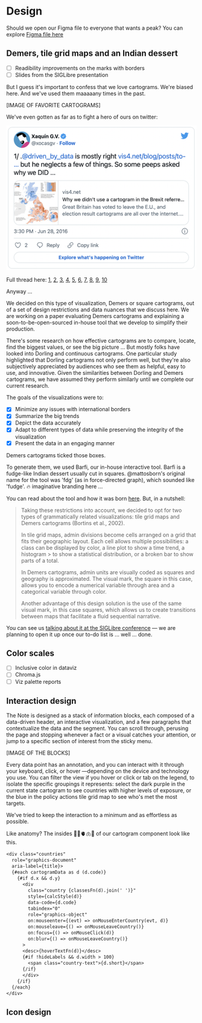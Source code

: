 # Design
Should we open our Figma file to everyone that wants a peak? You can explore [Figma file here](https://www.figma.com/file/majnnQyQupv1DO3rtgAtJP/UNEP-Air-Pollution-Action-Note?node-id=0%3A1)


## Demers, tile grid maps and an Indian dessert
- [ ] Readibility improvements on the marks with borders
- [ ] Slides from the SIGLibre presentation

But I guess it's important to confess that we love cartograms. We're biased here. And we've used them maaaaany times in the past.

[IMAGE OF FAVORITE CARTOGRAMS]

We've even gotten as far as to fight a hero of ours on twitter:

<img alt="@xocasgv quixotically defending cartograms on Twitter" src="https://raw.githubusercontent.com/UNEP/air-pollution-action-note/9743f3e22c811b98b14e699a0e0058d8ab6cab21/design/tweet_carto.png?token=GHSAT0AAAAAABUM6L3QFE3VZS3Q7SJKIPUEYWQA3TA" width=540>

Full thread here: [1](https://twitter.com/xocasgv/status/747784201412370432), [2](https://twitter.com/xocasgv/status/747784391909269506), [3](https://twitter.com/xocasgv/status/747784639440248832), [4](https://twitter.com/xocasgv/status/747784881908776960), [5](https://twitter.com/xocasgv/status/747785136951857152), [6](https://twitter.com/xocasgv/status/747785410273652737), [7](https://twitter.com/xocasgv/status/747785637554577409), [8](https://twitter.com/xocasgv/status/747785902852706309), [9](https://twitter.com/xocasgv/status/747786142414573569), [10](https://twitter.com/xocasgv/status/747786388548943872) 

Anyway ... 

We decided on this type of visualization, Demers or square cartograms, out of a set of design restrictions and data nuances that we discuss here. We are working on a paper evaluating Demers cartograms and explaining a soon-to-be-open-sourced in-house tool that we develop to simplify their production.

There's some research on how effective cartograms are to compare, locate, find the biggest values, or see the big picture ... But mostly folks have looked into Dorling and continuous cartograms. One particular study highlighted that Dorling cartograms not only perform well, but they're also subjectively appreciated by audiences who see them as helpful, easy to use, and innovative. Given the similarities between Dorling and Demers cartograms, we have assumed they perform similarly until we complete our current research.

The goals of the visualizations were to:
- [x] Minimize any issues with international borders
- [x] Summarize the big trends
- [x] Depict the data accurately
- [x] Adapt to different types of data while preserving the integrity of the visualization
- [x] Present the data in an engaging manner

Demers cartograms ticked those boxes.

To generate them, we used Barfi, our in-house interactive tool. Barfi is a fudge-like Indian dessert usually cut in squares. @mattosborn's original name for the tool was 'fdg' (as in force-directed graph), which sounded like 'fudge'. 🔥 imaginative branding here ...

You can read about the tool and how it was born [here](tktkt). But, in a nutshell:  

> Taking these restrictions into account, we decided to opt for two types of grammatically related  visualizations: tile grid maps and Demers cartograms (Bortins et al., 2002).
> 
> In tile grid maps, admin divisions become cells arranged on a grid that fits their geographic layout. Each cell allows multiple possibilities: a class can be displayed by color, a line plot to show a time trend, a histogram > to show a statistical distribution, or a broken bar to show parts of a total.
> 
> In Demers cartograms, admin units are visually coded as squares and geography is approximated. The visual mark, the square in this case, allows you to encode a numerical variable through area and a categorical variable through color.
> 
> Another advantage of this design solution is the use of the same visual mark, in this case squares, which allows us to create transitions between maps that facilitate a fluid sequential narrative.

You can see us [talking about it at the SIGLibre conference](http://diobma.udg.edu/handle/10256.1/6776) — we are planning to open it up once our to-do list is ... well ... done.

## Color scales
- [ ] Inclusive color in dataviz
- [ ] Chroma.js
- [ ] Viz palette reports

## Interaction design
The Note is designed as a stack of information blocks, each composed of a data-driven header, an interactive visualization, and a few paragraphs that contextualize the data and the segment. You can scroll through, perusing the page and stopping whenever a fact or a visual catches your attention, or jump to a specific section of interest from the sticky menu.

[IMAGE OF THE BLOCKS]

Every data point has an annotation, and you can interact with it through your keyboard, click, or hover —depending on the device and technology you use. You can filter the view if you hover or click or tab on the legend, to isolate the specific groupings it represents: select the dark purple in the current state cartogram to see countries with higher levels of exposure, or the blue in the policy actions tile grid map to see who's met the most targets.

We've tried to keep the interaction to a minimum and as effortless as possible. 

Like anatomy? The insides 🔪🧠🫀🫁😱 of our cartogram component look like this.

````svelte
<div class="countries"
  role="graphics-document"
  aria-label={title}>
  {#each cartogramData as d (d.code)}
    {#if d.x && d.y}
      <div
        class="country {classesFn(d).join(' ')}"
        style={calcStyle(d)}
        data-code={d.code}
        tabindex="0"
        role="graphics-object"
        on:mouseenter={(evt) => onMouseEnterCountry(evt, d)}
        on:mouseleave={() => onMouseLeaveCountry()}
        on:focus={() => onMouseClick(d)}
        on:blur={() => onMouseLeaveCountry()}
      >
      <desc>{hoverTextFn(d)}</desc>
      {#if !hideLabels && d.width > 100}
        <span class="country-text">{d.short}</span>
      {/if}
      </div>
    {/if}
  {/each}
</div>
````

## Icon design

